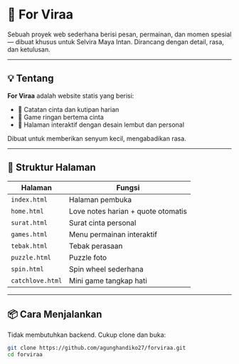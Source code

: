 # 🌿 For Viraa

Sebuah proyek web sederhana berisi pesan, permainan, dan momen spesial — dibuat khusus untuk Selvira Maya Intan. Dirancang dengan detail, rasa, dan ketulusan.

---

## 💡 Tentang

**For Viraa** adalah website statis yang berisi:
- 💌 Catatan cinta dan kutipan harian
- 🧩 Game ringan bertema cinta
- 🎁 Halaman interaktif dengan desain lembut dan personal

Dibuat untuk memberikan senyum kecil, mengabadikan rasa.

---

## 📄 Struktur Halaman

| Halaman        | Fungsi                                        |
|----------------|-----------------------------------------------|
| `index.html`   | Halaman pembuka                              |
| `home.html`    | Love notes harian + quote otomatis            |
| `surat.html`   | Surat cinta personal                          |
| `games.html`   | Menu permainan interaktif                     |
| `tebak.html`   | Tebak perasaan                                |
| `puzzle.html`  | Puzzle foto                                   |
| `spin.html`    | Spin wheel sederhana                          |
| `catchlove.html` | Mini game tangkap hati                      |

---

## 📦 Cara Menjalankan

Tidak membutuhkan backend. Cukup clone dan buka:

```bash
git clone https://github.com/agunghandiko27/forviraa.git
cd forviraa
